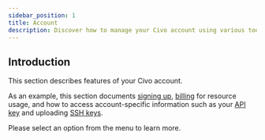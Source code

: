```yaml
---
sidebar_position: 1
title: Account
description: Discover how to manage your Civo account using various tools, including signing up, billing, and accessing account-specific information like API and SSH keys.
---
```


<head>
  <title>Overview of Civo Account Features | Civo Documentation</title>
</head>

## Introduction

This section describes features of your Civo account.

As an example, this section documents [signing up](signing-up.md), [billing](billing.md) for resource usage, and how to access account-specific information such as your [API key](api-keys.md) and uploading [SSH keys](ssh-keys.md).

Please select an option from the menu to learn more.
